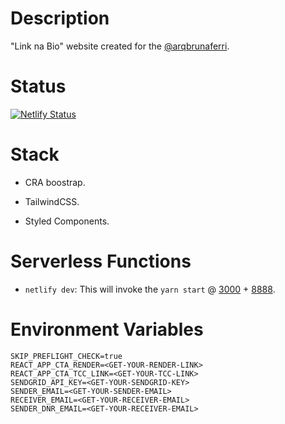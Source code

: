 # Description

"Link na Bio" website created for the [@arqbrunaferri](https://www.instagram.com/arqbrunaferri/).

# Status

[![Netlify Status](https://api.netlify.com/api/v1/badges/c185e0d6-51ef-4399-af90-5cf23349ee8e/deploy-status)](https://app.netlify.com/sites/arqbrunaferri/deploys)

# Stack

- CRA boostrap.

- TailwindCSS.

- Styled Components.

# Serverless Functions

- `netlify dev`: This will invoke the `yarn start` @ [3000](http://localhost:3000) + [8888](http://localhost:8888/.netlify/functions/).

# Environment Variables

```
SKIP_PREFLIGHT_CHECK=true
REACT_APP_CTA_RENDER=<GET-YOUR-RENDER-LINK>
REACT_APP_CTA_TCC_LINK=<GET-YOUR-TCC-LINK>
SENDGRID_API_KEY=<GET-YOUR-SENDGRID-KEY>
SENDER_EMAIL=<GET-YOUR-SENDER-EMAIL>
RECEIVER_EMAIL=<GET-YOUR-RECEIVER-EMAIL>
SENDER_DNR_EMAIL=<GET-YOUR-RECEIVER-EMAIL>
```
